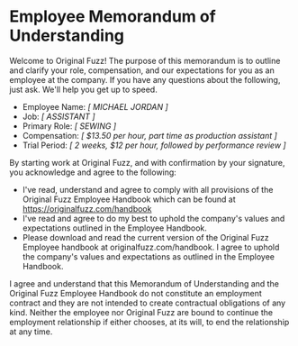 # Employee Memorandum of Understanding

Welcome to Original Fuzz! The purpose of this memorandum is to outline and clarify your role, compensation, and our expectations for you as an employee at the company. If you have any questions about the following, just ask. We'll help you get up ­to ­speed.

* Employee Name: _[ MICHAEL JORDAN ]_
* Job: _[ ASSISTANT ]_
* Primary Role: _[ SEWING ]_
* Compensation: _[ $13.50 per hour, part time as production assistant ]_
* Trial Period: _[ 2 weeks, $12 per hour, followed by performance review ]_

By starting work at Original Fuzz, and with confirmation by your signature, you acknowledge and agree to the following:

* I've read, understand and agree to comply with all provisions of the Original Fuzz Employee Handbook which can be found at https://originalfuzz.com/handbook
* I've read and agree to do my best to uphold the company's values and expectations outlined in the Employee Handbook.
* Please download and read the current version of the Original Fuzz Employee handbook at originalfuzz.com/handbook. I agree to uphold the company's values and expectations as outlined in the Employee Handbook.

I agree and understand that this Memorandum of Understanding and the Original Fuzz Employee Handbook do not constitute an employment contract and they are not intended to create contractual obligations of any kind. Neither the employee nor Original Fuzz are bound to continue the employment relationship if either chooses, at its will, to end the relationship at any time.
